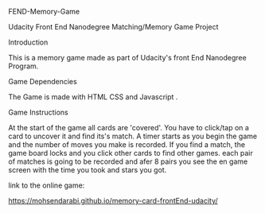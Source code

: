 FEND-Memory-Game

Udacity Front End Nanodegree Matching/Memory Game Project

Introduction

This is a memory game made as part of Udacity's front End Nanodegree Program.

Game Dependencies

The Game is made with HTML CSS and Javascript .



Game Instructions

At the start of the game all cards are 'covered'.
You have to click/tap on a card to uncover it and find its's match.
A timer starts as you begin the game and the number of moves you make is recorded. If you find a match, the game board locks and you click other cards to find other games.
each pair of matches is going to be recorded and afer 8 pairs you see the en game screen with the time you took and stars you got.

link to the online game:

 https://mohsendarabi.github.io/memory-card-frontEnd-udacity/